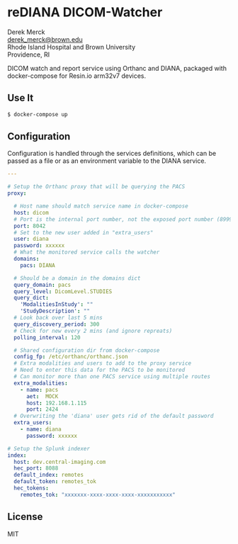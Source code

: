 reDIANA DICOM-Watcher
==========================

Derek Merck  
<derek_merck@brown.edu>  
Rhode Island Hospital and Brown University  
Providence, RI  

DICOM watch and report service using Orthanc and DIANA, packaged with docker-compose for Resin.io arm32v7 devices.


Use It
----------------------

```bash
$ docker-compose up
```


Configuration
--------------

Configuration is handled through the services definitions, which can be passed as a file or as an environment variable to the DIANA service.

```yaml
---

# Setup the Orthanc proxy that will be querying the PACS
proxy:

  # Host name should match service name in docker-compose
  host: dicom
  # Port is the internal port number, not the exposed port number (8999)
  port: 8042
  # Set to the new user added in "extra_users"
  user: diana
  password: xxxxxx
  # What the monitored service calls the watcher
  domains:
    pacs: DIANA

  # Should be a domain in the domains dict
  query_domain: pacs
  query_level: DicomLevel.STUDIES
  query_dict:
    'ModalitiesInStudy': ""
    'StudyDescription': ""
  # Look back over last 5 mins
  query_discovery_period: 300
  # Check for new every 2 mins (and ignore repreats)
  polling_interval: 120

  # Shared configuration dir from docker-compose
  config_fp: /etc/orthanc/orthanc.json
  # Extra modalities and users to add to the proxy service
  # Need to enter this data for the PACS to be monitored
  # Can monitor more than one PACS service using multiple routes
  extra_modalities:
    - name: pacs
      aet:  MOCK
      host: 192.168.1.115
      port: 2424
  # Overwriting the 'diana' user gets rid of the default password
  extra_users:
    - name: diana
      password: xxxxxx

# Setup the Splunk indexer
index:
  host: dev.central-imaging.com
  hec_port: 8088
  default_index: remotes
  default_token: remotes_tok
  hec_tokens:
    remotes_tok: "xxxxxxx-xxxx-xxxx-xxxx-xxxxxxxxxxx"
```

License
-------

MIT
